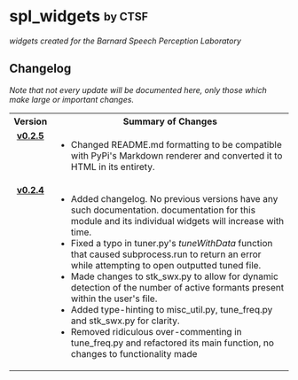 <h1>
    spl_widgets <sub><sup> by CTSF  </sup></sub>
</h1>

<span><i>widgets created for the Barnard Speech Perception Laboratory</i></span>

<h2>Changelog</h2>
<span><i>Note that not every update will be documented here, only those which make large or important changes.</i></span>

<table name="Changelog">
    <tr name="Headings">
      <th>Version</th>
      <th>Summary of Changes</th>
    </tr>
    <tr name="v0.2.5">
      <td name="version_name" align="center" valign="top">
        <strong><a href="https://pypi.org/project/spl-widgets/0.2.5/"> v0.2.5</a></strong>
      </td>
      <td name="changes">
        <ul>
          <li>Changed README.md formatting to be compatible with PyPi's Markdown renderer and converted it to HTML in its entirety.</li>
        </ul>
      </td>
    </tr>
    <tr name="v0.2.4">
      <td name="version_name" align="center" valign="top">
        <strong><a href="https://pypi.org/project/spl-widgets/0.2.4/">v0.2.4</a></strong>
      </td>
      <td name="changes">
        <ul>
          <li> Added changelog. No previous versions have any such documentation. documentation for this module and its individual widgets will increase with time.</li>
          <li>Fixed a typo in tuner.py's <i>tuneWithData</i> function that caused subprocess.run to return an error while attempting to open outputted tuned file.</li>
          <li>Made changes to stk_swx.py to allow for dynamic detection of the number of active formants present within the user's file.</li>
          <li>Added type-hinting to misc_util.py, tune_freq.py and stk_swx.py for clarity.</li>
          <li>Removed ridiculous over-commenting in tune_freq.py and refactored its main function, no changes to functionality made</li>
        </ul>
      </td>
    </tr> 
</table>
